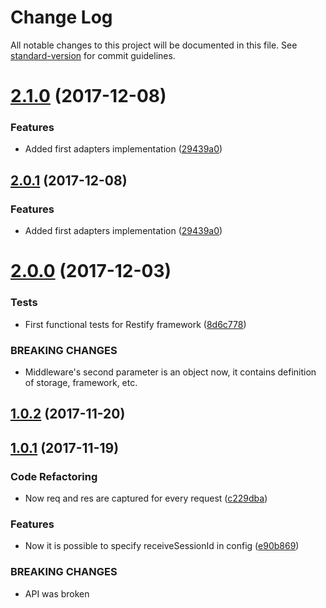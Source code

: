 # Change Log

All notable changes to this project will be documented in this file. See [standard-version](https://github.com/conventional-changelog/standard-version) for commit guidelines.

<a name="2.1.0"></a>
# [2.1.0](https://github.com/alexey-detr/auzy/compare/v2.0.0...v2.1.0) (2017-12-08)


### Features

* Added first adapters implementation ([29439a0](https://github.com/alexey-detr/auzy/commit/29439a0))



<a name="2.0.1"></a>
## [2.0.1](https://github.com/alexey-detr/auzy/compare/v2.0.0...v2.0.1) (2017-12-08)


### Features

* Added first adapters implementation ([29439a0](https://github.com/alexey-detr/auzy/commit/29439a0))



<a name="2.0.0"></a>
# [2.0.0](https://github.com/alexey-detr/auzy/compare/v1.0.2...v2.0.0) (2017-12-03)


### Tests

* First functional tests for Restify framework ([8d6c778](https://github.com/alexey-detr/auzy/commit/8d6c778))


### BREAKING CHANGES

* Middleware's second parameter is an object now, it contains definition of storage,
framework, etc.



<a name="1.0.2"></a>
## [1.0.2](https://github.com/alexey-detr/auzy/compare/v1.0.1...v1.0.2) (2017-11-20)



<a name="1.0.1"></a>
## [1.0.1](https://github.com/alexey-detr/auzy/compare/e90b869...v1.0.1) (2017-11-19)


### Code Refactoring

* Now req and res are captured for every request ([c229dba](https://github.com/alexey-detr/auzy/commit/c229dba))


### Features

* Now it is possible to specify receiveSessionId in config ([e90b869](https://github.com/alexey-detr/auzy/commit/e90b869))


### BREAKING CHANGES

* API was broken

